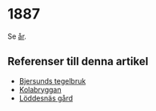 # 1887

Se [år](år).

## Referenser till denna artikel

* [Bjersunds tegelbruk](Bjersunds%20tegelbruk)
* [Kolabryggan](Kolabryggan)
* [Löddesnäs gård](Löddesnäs%20gård)
